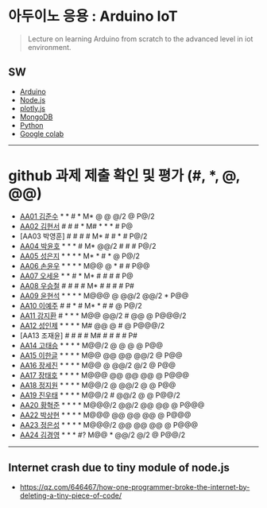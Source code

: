 # 아두이노 응용 : Arduino IoT
> Lecture on learning Arduino from scratch to the advanced level in iot environment.

## SW
- [Arduino](https://www.arduino.cc/)
- [Node.js](https://nodejs.org/ko/)
- [plotly.js](https://plot.ly/)
- [MongoDB](https://www.mongodb.com/download-center#community)
- [Python](https://www.anaconda.com)
- [Google colab](https://colab.research.google.com/)
---

# github 과제 제출 확인 및 평가 (#, *, @, @@)
- [AA01	김준수](http://github.com/96wnstn/AA01) * * # * M* @ @ @/2 @ P@/2
- [AA02	김현서](https://github.com/HyunSeo0928/AA02) # # # * M# * * * # P@
- [AA03	박영훈] # # # # M* # # * # P@/2
- [AA04	박윤호](https://github.com/yoonho0624/aa04) * * * # M* @@/2 # # # P@/2
- [AA05	성은지](https://github.com/eun-jiii/AA05) * * * * M* * # * @ P@/2
- [AA06	손윤우](https://github.com/yunuu/AA06) * * * * M@@  @ * # # P@@
- [AA07	오세윤](https://github.com/chilledlife/AA07) * * # * M* # # # # P@
- [AA08	우승철](https://github.com/woo-seung-cheol/AA08) # # # # M* # # # # P#
- [AA09	윤현석](https://github.com/yhs11116/AA09) * * * * M@@@ @ @@/2 @@/2 * P@@
- [AA10	이예주](https://github.com/JJangyeJJangju/AA10) # # * # M* * # # @ P@/2
- [AA11	강지환](https://github.com/qkqh9635/aa11) # * * * M@@ @@/2 # @@ @ P@@@/2
- [AA12	성인제](https://github.com/nsa32300/AA12) * * * * M# @@ @ # @ P@@@/2
- [AA13	조재윤] # # # # M# # # # # P#
- [AA14	고태승](https://github.com/xotmddlsp2/AA14) * * * * M@@/2 @ @ @ @ P@@
- [AA15	이한글](https://github.com/hangle9449/aa15) * * * * M@@ @@ @@ @@/2 @ P@@
- [AA16	장세진](https://github.com/sejin573/aa16) * * * * M@@ @ @@/2 @/2 @ P@@
- [AA17	장태호](https://github.com/HINEET/AA17) * * * * M@@@ @@ @@ @@ @ P@@@
- [AA18	정지원](https://github.com/lalalalalra/AA18) * * * * M@@/2 @ @@/2 @ @ P@@
- [AA19	진우태](https://github.com/Wjkdj/AA19) * * * * M@@/2 # @@/2 @ @ P@@/2
- [AA20	황혁준](https://github.com/FL08/aa20) * * * * M@@@/2 @@/2 @@ @@ @ P@@@
- [AA22	박상현](https://github.com/Endien96/AA22) * * * * M@@@ @@ @@ @@ @ P@@@
- [AA23	정은성](https://github.com/memory98/aa23) * * * * M@@@/2 @@ @@ @@ @ P@@@
- [AA24	김경영](https://github.com/IjuHM17/aa24) * * * #? M@@ * @@/2 @/2 @ P@@/2

---
## Internet crash due to tiny module of node.js
* https://qz.com/646467/how-one-programmer-broke-the-internet-by-deleting-a-tiny-piece-of-code/

